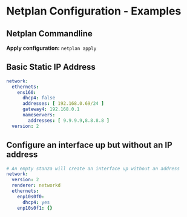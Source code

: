 # Netplan Configuration - Examples #

## Netplan Commandline ##
**Apply configuration:** `netplan apply` 

## Basic Static IP Address ##
```yml
network:
  ethernets:
    ens160:
      dhcp4: false
      addresses: [ 192.168.0.69/24 ]
      gateway4: 192.168.0.1
      nameservers:
        addresses: [ 9.9.9.9,8.8.8.8 ]
  version: 2
```

## Configure an interface up but without an IP address ##
```yml
# An empty stanza will create an interface up without an address
network:
  version: 2
  renderer: networkd
  ethernets:
    enp10s0f0:
      dhcp4: yes
    enp10s0f1: {}
```